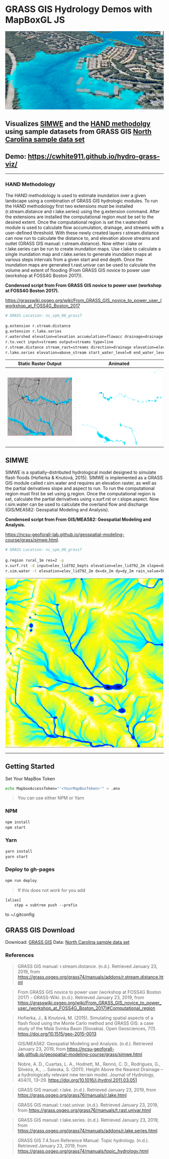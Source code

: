 # GRASS GIS Hydrology Demos with MapBoxGL JS

![HAND Methodology](https://raw.githubusercontent.com/cwhite911/hydro-grass-viz/master/images/OverviewImageForMD.png)

## Visualizes [SIMWE](https://ncsu-geoforall-lab.github.io/geospatial-modeling-course/grass/simwe.html) and the [HAND methodolgy](https://grasswiki.osgeo.org/wiki/From_GRASS_GIS_novice_to_power_user_(workshop_at_FOSS4G_Boston_2017)#Hydrology:_Estimating_inundation_extent_using_HAND_methodology) using sample datasets from GRASS GIS [North Carolina sample data set](https://grass.osgeo.org/download/sample-data/)


## Demo: https://cwhite911.github.io/hydro-grass-viz/

---

### HAND Methodology 

The HAND methodology is used to estimate inundation over a given landscape using a combination of GRASS GIS hydrologic modules. To run the HAND methodology first two extensions must be installed (r.stream.distance and r.lake.series) using the g.extension command. After the extensions are installed the computational region must be set to the desired extent. Once the computational region is set the r.watershed module is used to calculate flow accumulation, drainage, and streams with a user-defined threshold. With these newly created layers r.stream.distance can now run to calculate the distance to, and elevation above streams and outlet (GRASS GIS manual: r.stream.distance). Now either r.lake or r.lake.series can be run to create inundation maps. Use r.lake to calculate a single inundation map and r.lake.series to generate inundation maps at various steps intervals from a given start and end depth. Once the inundation maps are generated t.rast.univar can be used to calculate the volume and extent of flooding (From GRASS GIS novice to power user (workshop at FOSS4G Boston 2017)).

**Condensed script from From GRASS GIS novice to power user (workshop at FOSS4G Boston 2017).**

https://grasswiki.osgeo.org/wiki/From_GRASS_GIS_novice_to_power_user_(workshop_at_FOSS4G_Boston_2017

```bash
# GRASS Location: nc_spm_08_grass7

g.extension r.stream.distance
g.extension r.lake.series
r.watershed elevation=elevation accumulation=flowacc drainage=drainage stream=streams threshold=100000
r.to.vect input=streams output=streams type=line
r.stream.distance stream_rast=streams direction=drainage elevation=elevation method=downstream difference=above_stream
r.lake.series elevation=above_stream start_water_level=0 end_water_level=5 water_level_step=0.5 output=inundation seed_raster=streams

```

Static Raster Output             |  Animated
:-------------------------:|:-------------------------:
![HAND Methodology](https://raw.githubusercontent.com/cwhite911/hydro-grass-viz/master/images/HAND.png)  |  ![HAND Methodology](https://raw.githubusercontent.com/cwhite911/hydro-grass-viz/master/images/flooding1.gif)



## SIMWE

SIMWE is a spatially-distributed hydrological model designed to simulate flash floods (Hofierka & Knutová, 2015). SIMWE is implemented as a GRASS GIS module called r.sim.water and requires an elevation raster, as well as the partial derivatives slope and aspect to run. To run the computational region must first be set using g.region. Once the computational region is set, calculate the partial derivatives using v.surf.rst or r.slope.aspect. Now r.sim.water can be used to calculate the overland flow and discharge (GIS/MEA582: Geospatial Modeling and Analysis).

**Condensed script from From GIS/MEA582: Geospatial Modeling and Analysis.**

https://ncsu-geoforall-lab.github.io/geospatial-modeling-course/grass/simwe.html.

```bash
# GRASS Location: nc_spm_08_grass7

g.region rural_1m res=2 -p
v.surf.rst -d input=elev_lid792_bepts elevation=elev_lid792_2m slope=dx_2m aspect=dy_2m tension=15 smooth=1.5 npmin=150
r.sim.water -t elevation=elev_lid792_2m dx=dx_2m dy=dy_2m rain_value=50 infil_value=0 man_value=0.05 depth=wdp_2m discharge=disch_2m nwalkers=100000 niterations=120 output_step=20
```

![HAND Methodology](https://raw.githubusercontent.com/cwhite911/hydro-grass-viz/master/images/SIMWE.png)

---


## Getting Started

Set Your MapBox Token

```bash
echo MapboxAccessToken="'<YourMapBoxToken>'" > .env
```

> You can use either NPM or Yarn

### NPM

```bash
npm install
npm start
```

### Yarn

```bash
yarn install 
yarn start
```

### Deploy to gh-pages

```bash
npm run deploy
```

> If this does not work for you add 

```
[alias]
    stpp = subtree push --prefix
```

to ~/.gitconfig


## GRASS GIS Download

Download: [GRASS GIS](https://grass.osgeo.org/download/)
Data: [North Carolina sample data set](https://grass.osgeo.org/download/sample-data/)


### References

> GRASS GIS manual: r.stream.distance. (n.d.). Retrieved January 23, 2019, from https://grass.osgeo.org/grass74/manuals/addons/r.stream.distance.html

> From GRASS GIS novice to power user (workshop at FOSS4G Boston 2017) - GRASS-Wiki. (n.d.). Retrieved January 23, 2019, from https://grasswiki.osgeo.org/wiki/From_GRASS_GIS_novice_to_power_user_(workshop_at_FOSS4G_Boston_2017)#Computational_region

> Hofierka, J., & Knutová, M. (2015). Simulating spatial aspects of a flash flood using the Monte Carlo method and GRASS GIS: a case study of the Malá Svinka Basin (Slovakia). Open Geosciences, 7(1). https://doi.org/10.1515/geo-2015-0013

> GIS/MEA582: Geospatial Modeling and Analysis. (n.d.). Retrieved January 23, 2019, from https://ncsu-geoforall-lab.github.io/geospatial-modeling-course/grass/simwe.html

> Nobre, A. D., Cuartas, L. A., Hodnett, M., Rennó, C. D., Rodrigues, G., Silveira, A., … Saleska, S. (2011). Height Above the Nearest Drainage – a hydrologically relevant new terrain model. Journal of Hydrology, 404(1), 13–29. https://doi.org/10.1016/j.jhydrol.2011.03.051

> GRASS GIS manual: r.lake. (n.d.). Retrieved January 23, 2019, from https://grass.osgeo.org/grass76/manuals/r.lake.html

> GRASS GIS manual: t.rast.univar. (n.d.). Retrieved January 23, 2019, from https://grass.osgeo.org/grass76/manuals/t.rast.univar.html

> GRASS GIS manual: r.lake.series. (n.d.). Retrieved January 23, 2019, from https://grass.osgeo.org/grass74/manuals/addons/r.lake.series.html

> GRASS GIS 7.4.5svn Reference Manual: Topic hydrology. (n.d.). Retrieved January 23, 2019, from https://grass.osgeo.org/grass74/manuals/topic_hydrology.html